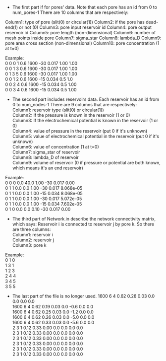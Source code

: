 - The first part if for pores' data. Note that each pore has an id from 0 to num_pores-1
There are 10 columns that are respectively:

Column1: type of pore (slit(0) or circular(1))
Column2: if the pore has dead-end(1) or not (0)
Column3: pore input reservoir id
Column4: pore output reservoir id
Column5: pore length (non-dimensional)
Column6: number of mesh points inside pore
Column7: sigma_star
Column8: lambda_D
Column9: pore area cross section (non-dimensional)
Column10: pore concentration (1 at t=0)

Example:<br/>
0 0 0 1 0.6 1600 -30 0.017 1.00 1.00<br/>
0 0 1 3 0.6 1600 -30 0.017 1.00 1.00<br/>
0 1 3 5 0.6 1600 -30 0.017 1.00 1.00<br/>
0 0 1 2 0.6 1600 -15 0.034 0.5 1.0<br/>
0 0 2 4 0.6 1600 -15 0.034 0.5 1.00<br/>
0 0 3 4 0.6 1600 -15 0.034 0.5 1.00<br/>

- The second part includes reservoirs data. Each reservoir has an id from 0 to num_nodes-1
There are 9 columns that are respectively:<br/>
Column1: reservoir type (slit(0) or circular(1))<br/>
Column2: If the pressure is known in the reservoir (1 or 0)<br/>
Column3: If the electrochemical potential is known in the reservoir (1 or 0)<br/>
Column4: value of pressure in the reservoir (put 0 if it's unknown)<br/>
Column5: value of electrochemical potential in the reservoir (put 0 if it's unknown)<br/>
Column6: value of concentration (1 at t=0)<br/>
Column7: sigma_star of reservoir<br/>
Column8: lambda_D of reservoir<br/>
Column9: volume of reservoir (0 if pressure or potential are both known, which means it's an end reservoir)<br/>

Example:    
0 0 0 0.0 40.0 1.00 -30 0.017 0.00<br/>
0 1 1 0.0 0.0 1.00 -30 0.017 8.068e-05<br/>
0 1 1 0.0 0.0 1.00 -15 0.034 8.068e-05<br/>
0 1 1 0.0 0.0 1.00 -30 0.017 5.072e-05<br/>
0 1 1 0.0 0.0 1.00 -15 0.034 7.602e-05<br/>
0 1 0 0.0 0.0 0.10 -30 0.017 0.00<br/>

- The third part of Network.in describe the network connectivity matrix, which says:
Reservoir i is connected to reservoir j by pore k. So there are three columns:<br/>
Column1: reservoir i<br/>
Column2: reservoir j<br/>
Column3: pore k<br/>

Example:  
0 1 0<br/>
1 3 1<br/>
1 2 3<br/>
2 4 4<br/>
3 4 5<br/>
3 5 5<br/>

- The last part of the file is no longer used.
1600 6 4 0.62 0.28 0.03 0.0 0.0 0.0 0.0<br/>
1600 6 4 0.62 0.19 0.03 0.0 -0.6 0.0 0.0<br/>
1600 6 4 0.62 0.25 0.03 0.0 -1.2 0.0 0.0<br/>
1600 6 4 0.62 0.26 0.03 0.0 -5.0 0.0 0.0<br/>
1600 6 4 0.62 0.33 0.03 0.0 -5.6 0.0 0.0<br/>
2 3 1 0.12 0.33 0.00 0.0 0.0 0.0 0.0<br/>
2 3 1 0.12 0.33 0.00 0.0 0.0 0.0 0.0<br/>
2 3 1 0.12 0.33 0.00 0.0 0.0 0.0 0.0<br/>
2 3 1 0.12 0.33 0.00 0.0 0.0 0.0 0.0<br/>
2 3 1 0.12 0.33 0.00 0.0 0.0 0.0 0.0<br/>
2 3 1 0.12 0.33 0.00 0.0 0.0 0.0 0.0<br/>
